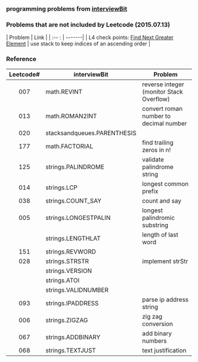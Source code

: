 ### programming problems from [interviewBit](http://www.interviewbit.com/dashboard/)

### Problems that are not included by Leetcode (2015.07.13)
| Problem | Link |
| :-- : | -------| 
| L4 check points: [Find Next Greater Element](http://www.interviewbit.com/courses/programming/topics/stacks-and-queues/problems/nextgreater/) | use stack to keep indices of an ascending order |

### Reference

| Leetcode# |   interviewBit    |    Problem    |
| :-------: | ----------------- | ------------- |
| 007       | math.REVINT       | reverse integer (monitor Stack Overflow) |
| 013       | math.ROMAN2INT    | convert roman number to decimal number |
| 020       | stacksandqueues.PARENTHESIS | |
| 177       | math.FACTORIAL    | find trailing zeros in n! |
| 125       | strings.PALINDROME | validate palindrome string |
| 014       | strings.LCP       | longest common prefix |
| 038       | strings.COUNT_SAY | count and say |
| 005       | strings.LONGESTPALIN | longest palindromic substring |
|           | strings.LENGTHLAT | length of last word |
| 151       | strings.REVWORD   |  |
| 028       | strings.STRSTR    | implement strStr |
|           | strings.VERSION   | |
|           | strings.ATOI   | |
|           | strings.VALIDNUMBER | |
| 093       | strings.IPADDRESS | parse ip address string |
| 006       | strings.ZIGZAG    | zig zag conversion |
| 067       | strings.ADDBINARY | add binary numbers |
| 068       | strings.TEXTJUST  | text justification |



